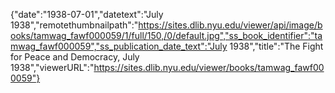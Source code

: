 {"date":"1938-07-01","datetext":"July 1938","remotethumbnailpath":"https://sites.dlib.nyu.edu/viewer/api/image/books/tamwag_fawf000059/1/full/150,/0/default.jpg","ss_book_identifier":"tamwag_fawf000059","ss_publication_date_text":"July 1938","title":"The Fight for Peace and Democracy, July 1938","viewerURL":"https://sites.dlib.nyu.edu/viewer/books/tamwag_fawf000059"}